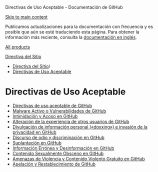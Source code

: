 Directivas de Uso Aceptable - Documentación de GitHub

[Skip to main content](#main-content)

Publicamos actualizaciones para la documentación con frecuencia y es posible que aún se esté traduciendo esta página. Para obtener la información más reciente, consulta la [documentación en inglés](/en).

[All products](/es)

[Directiva del Sitio](/es/site-policy)

* [Directiva del Sitio](/es/site-policy)/
* [Directivas de Uso Aceptable](/es/site-policy/acceptable-use-policies)

Directivas de Uso Aceptable
==========

* [Directivas de uso aceptable de GitHub](/es/site-policy/acceptable-use-policies/github-acceptable-use-policies)
* [Malware Activo o Vulnerabilidades de GitHub](/es/site-policy/acceptable-use-policies/github-active-malware-or-exploits)
* [Intimidación y Acoso en GitHub](/es/site-policy/acceptable-use-policies/github-bullying-and-harassment)
* [Alteración de la experiencia de otros usuarios de GitHub](/es/site-policy/acceptable-use-policies/github-disrupting-the-experience-of-other-users)
* [Divulgación de información personal («doxxing») e invasión de la privacidad en GitHub](/es/site-policy/acceptable-use-policies/github-doxxing-and-invasion-of-privacy)
* [Discurso de odio y discriminación en GitHub](/es/site-policy/acceptable-use-policies/github-hate-speech-and-discrimination)
* [Suplantación en GitHub](/es/site-policy/acceptable-use-policies/github-impersonation)
* [Información Errónea y Desinformación en GitHub](/es/site-policy/acceptable-use-policies/github-misinformation-and-disinformation)
* [Contenido Sexualmente Obsceno en GitHub](/es/site-policy/acceptable-use-policies/github-sexually-obscene-content)
* [Amenazas de Violencia y Contenido Violento Gratuito en GitHub](/es/site-policy/acceptable-use-policies/github-threats-of-violence-and-gratuitously-violent-content)
* [Apelación y Restablecimiento de GitHub](/es/site-policy/acceptable-use-policies/github-appeal-and-reinstatement)
